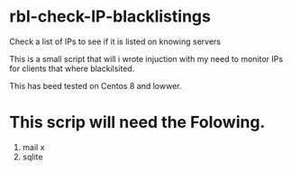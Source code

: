 # rbl-check-IP-blacklistings
Check a list of IPs to see if it is listed on knowing servers

This is a small script that will i wrote injuction with my need to monitor IPs for clients that where blackilsited.

This has beed tested on Centos 8 and lowwer.

# This scrip will need the Folowing.
1. mail x
2. sqlite

